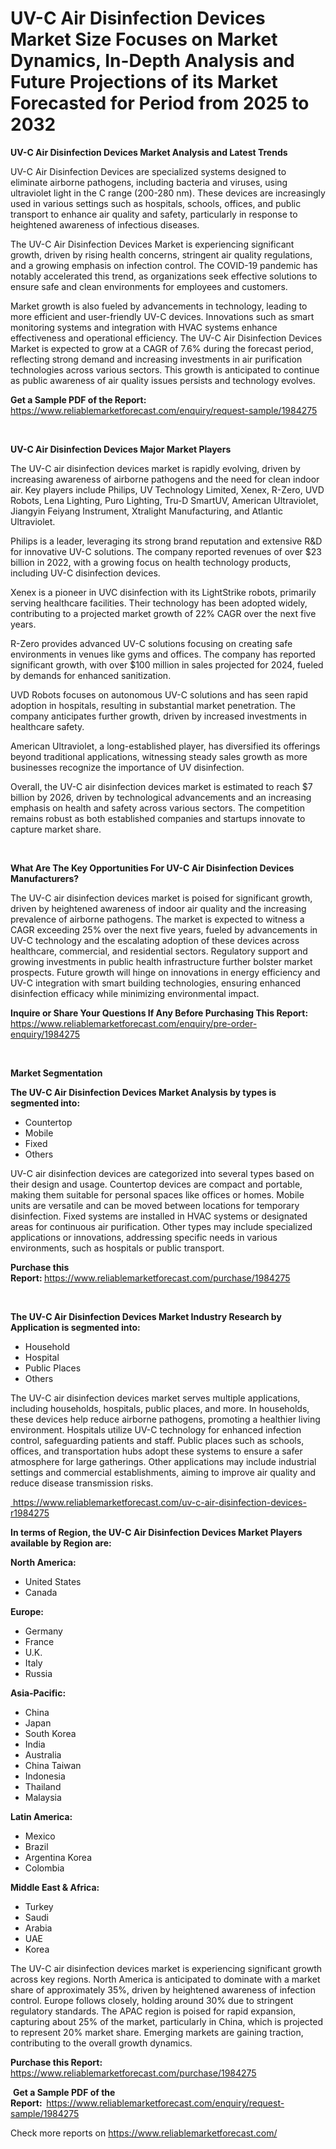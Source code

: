 <p><h1>UV-C Air Disinfection Devices Market Size Focuses on Market Dynamics, In-Depth Analysis and Future Projections of its Market Forecasted for Period from 2025 to 2032</h1></p><p><strong>UV-C Air Disinfection Devices Market Analysis and Latest Trends</strong></p>
<p><p>UV-C Air Disinfection Devices are specialized systems designed to eliminate airborne pathogens, including bacteria and viruses, using ultraviolet light in the C range (200-280 nm). These devices are increasingly used in various settings such as hospitals, schools, offices, and public transport to enhance air quality and safety, particularly in response to heightened awareness of infectious diseases.</p><p>The UV-C Air Disinfection Devices Market is experiencing significant growth, driven by rising health concerns, stringent air quality regulations, and a growing emphasis on infection control. The COVID-19 pandemic has notably accelerated this trend, as organizations seek effective solutions to ensure safe and clean environments for employees and customers. </p><p>Market growth is also fueled by advancements in technology, leading to more efficient and user-friendly UV-C devices. Innovations such as smart monitoring systems and integration with HVAC systems enhance effectiveness and operational efficiency. The UV-C Air Disinfection Devices Market is expected to grow at a CAGR of 7.6% during the forecast period, reflecting strong demand and increasing investments in air purification technologies across various sectors. This growth is anticipated to continue as public awareness of air quality issues persists and technology evolves.</p></p>
<p><strong>Get a Sample PDF of the Report:&nbsp;</strong> <a href="https://www.reliablemarketforecast.com/enquiry/request-sample/1984275?utm_campaign=2750&utm_medium=2&utm_source=Github&utm_content=ia&utm_term=02032025&utm_id=uv-c-air-disinfection-devices">https://www.reliablemarketforecast.com/enquiry/request-sample/1984275</a></p>
<p>&nbsp;</p>
<p><strong>UV-C Air Disinfection Devices Major Market Players</strong></p>
<p><p>The UV-C air disinfection devices market is rapidly evolving, driven by increasing awareness of airborne pathogens and the need for clean indoor air. Key players include Philips, UV Technology Limited, Xenex, R-Zero, UVD Robots, Lena Lighting, Puro Lighting, Tru-D SmartUV, American Ultraviolet, Jiangyin Feiyang Instrument, Xtralight Manufacturing, and Atlantic Ultraviolet.</p><p>Philips is a leader, leveraging its strong brand reputation and extensive R&D for innovative UV-C solutions. The company reported revenues of over $23 billion in 2022, with a growing focus on health technology products, including UV-C disinfection devices.</p><p>Xenex is a pioneer in UVC disinfection with its LightStrike robots, primarily serving healthcare facilities. Their technology has been adopted widely, contributing to a projected market growth of 22% CAGR over the next five years.</p><p>R-Zero provides advanced UV-C solutions focusing on creating safe environments in venues like gyms and offices. The company has reported significant growth, with over $100 million in sales projected for 2024, fueled by demands for enhanced sanitization.</p><p>UVD Robots focuses on autonomous UV-C solutions and has seen rapid adoption in hospitals, resulting in substantial market penetration. The company anticipates further growth, driven by increased investments in healthcare safety.</p><p>American Ultraviolet, a long-established player, has diversified its offerings beyond traditional applications, witnessing steady sales growth as more businesses recognize the importance of UV disinfection.</p><p>Overall, the UV-C air disinfection devices market is estimated to reach $7 billion by 2026, driven by technological advancements and an increasing emphasis on health and safety across various sectors. The competition remains robust as both established companies and startups innovate to capture market share.</p></p>
<p>&nbsp;</p>
<p><strong>What Are The Key Opportunities For UV-C Air Disinfection Devices Manufacturers?</strong></p>
<p><p>The UV-C air disinfection devices market is poised for significant growth, driven by heightened awareness of indoor air quality and the increasing prevalence of airborne pathogens. The market is expected to witness a CAGR exceeding 25% over the next five years, fueled by advancements in UV-C technology and the escalating adoption of these devices across healthcare, commercial, and residential sectors. Regulatory support and growing investments in public health infrastructure further bolster market prospects. Future growth will hinge on innovations in energy efficiency and UV-C integration with smart building technologies, ensuring enhanced disinfection efficacy while minimizing environmental impact.</p></p>
<p><strong>Inquire or Share Your Questions If Any Before Purchasing This Report:</strong> <a href="https://www.reliablemarketforecast.com/enquiry/pre-order-enquiry/1984275?utm_campaign=2750&utm_medium=2&utm_source=Github&utm_content=ia&utm_term=02032025&utm_id=uv-c-air-disinfection-devices">https://www.reliablemarketforecast.com/enquiry/pre-order-enquiry/1984275</a></p>
<p>&nbsp;</p>
<p><strong>Market Segmentation</strong></p>
<p><strong>The UV-C Air Disinfection Devices Market Analysis by types is segmented into:</strong></p>
<p><ul><li>Countertop</li><li>Mobile</li><li>Fixed</li><li>Others</li></ul></p>
<p><p>UV-C air disinfection devices are categorized into several types based on their design and usage. Countertop devices are compact and portable, making them suitable for personal spaces like offices or homes. Mobile units are versatile and can be moved between locations for temporary disinfection. Fixed systems are installed in HVAC systems or designated areas for continuous air purification. Other types may include specialized applications or innovations, addressing specific needs in various environments, such as hospitals or public transport.</p></p>
<p><strong>Purchase this Report:&nbsp;</strong><a href="https://www.reliablemarketforecast.com/purchase/1984275?utm_campaign=2750&utm_medium=2&utm_source=Github&utm_content=ia&utm_term=02032025&utm_id=uv-c-air-disinfection-devices">https://www.reliablemarketforecast.com/purchase/1984275</a></p>
<p>&nbsp;</p>
<p><strong>The UV-C Air Disinfection Devices Market Industry Research by Application is segmented into:</strong></p>
<p><ul><li>Household</li><li>Hospital</li><li>Public Places</li><li>Others</li></ul></p>
<p><p>The UV-C air disinfection devices market serves multiple applications, including households, hospitals, public places, and more. In households, these devices help reduce airborne pathogens, promoting a healthier living environment. Hospitals utilize UV-C technology for enhanced infection control, safeguarding patients and staff. Public places such as schools, offices, and transportation hubs adopt these systems to ensure a safer atmosphere for large gatherings. Other applications may include industrial settings and commercial establishments, aiming to improve air quality and reduce disease transmission risks.</p></p>
<p><a href="https://www.reliablemarketforecast.com/uv-c-air-disinfection-devices-r1984275?utm_campaign=2750&utm_medium=2&utm_source=Github&utm_content=ia&utm_term=02032025&utm_id=uv-c-air-disinfection-devices">&nbsp;https://www.reliablemarketforecast.com/uv-c-air-disinfection-devices-r1984275</a></p>
<p><strong>In terms of Region, the UV-C Air Disinfection Devices Market Players available by Region are:</strong></p>
<p>
    <p> <strong> North America: </strong>
        <ul>
            <li>United States</li>
            <li>Canada</li>
        </ul>
        </p> 
    <p> <strong> Europe: </strong>
        <ul>
            <li>Germany</li>
            <li>France</li>
            <li>U.K.</li>
            <li>Italy</li>
            <li>Russia</li>
        </ul>
        </p> 
    <p> <strong> Asia-Pacific: </strong>
        <ul>
            <li>China</li>
            <li>Japan</li>
            <li>South Korea</li>
            <li>India</li>
            <li>Australia</li>
            <li>China Taiwan</li>
            <li>Indonesia</li>
            <li>Thailand</li>
            <li>Malaysia</li>
        </ul>
        </p> 
    <p> <strong> Latin America: </strong>
        <ul>
            <li>Mexico</li>
            <li>Brazil</li>
            <li>Argentina Korea</li>
            <li>Colombia</li>
        </ul>
        </p> 
    <p> <strong> Middle East & Africa: </strong>
        <ul>
            <li>Turkey</li>
            <li>Saudi</li>
            <li>Arabia</li>
            <li>UAE</li>
            <li>Korea</li>
        </ul>
    </p>
    </p>
<p><p>The UV-C air disinfection devices market is experiencing significant growth across key regions. North America is anticipated to dominate with a market share of approximately 35%, driven by heightened awareness of infection control. Europe follows closely, holding around 30% due to stringent regulatory standards. The APAC region is poised for rapid expansion, capturing about 25% of the market, particularly in China, which is projected to represent 20% market share. Emerging markets are gaining traction, contributing to the overall growth dynamics.</p></p>
<p><strong>Purchase this Report: </strong><a href="https://www.reliablemarketforecast.com/purchase/1984275?utm_campaign=2750&utm_medium=2&utm_source=Github&utm_content=ia&utm_term=02032025&utm_id=uv-c-air-disinfection-devices">https://www.reliablemarketforecast.com/purchase/1984275</a></p>
<p>&nbsp;<strong>Get a Sample PDF of the Report:&nbsp;&nbsp;</strong><a href="https://www.reliablemarketforecast.com/enquiry/request-sample/1984275?utm_campaign=2750&utm_medium=2&utm_source=Github&utm_content=ia&utm_term=02032025&utm_id=uv-c-air-disinfection-devices">https://www.reliablemarketforecast.com/enquiry/request-sample/1984275</a></p>
<p><strong></strong></p>
<p>Check more reports on <a href="https://www.reliablemarketforecast.com/?utm_campaign=2750&utm_medium=2&utm_source=Github&utm_content=ia&utm_term=02032025&utm_id=uv-c-air-disinfection-devices">https://www.reliablemarketforecast.com/</a></p>